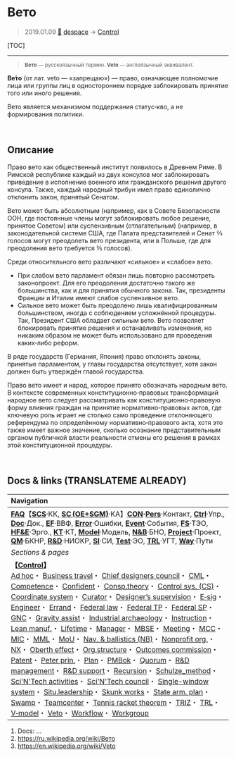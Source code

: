 # Вето
> 2019.01.09 [🚀](../index/index.md) [despace](index.md) → [Control](control.md)

[TOC]

---

> <small>**Вето** — русскоязычный термин. **Veto** — англоязычный эквивалент.</small>

**Ве́то** (от лат. veto — «запрещаю») — право, означающее полномочие лица или группы лиц в одностороннем порядке заблокировать принятие того или иного решения.

Вето является механизмом поддержания статус‑кво, а не формирования политики.



<p style="page-break-after:always"> </p>

## Описание
Право вето как общественный институт появилось в Древнем Риме. В Римской республике каждый из двух консулов мог заблокировать приведение в исполнение военного или гражданского решения другого консула. Также, каждый народный трибун имел право единолично отклонить закон, принятый Сенатом.

Вето может быть абсолютным (например, как в Совете Безопасности ООН, где постоянные члены могут заблокировать любое решение, принятое Советом) или суспензивным (отлагательным) (например, в законодательной системе США, где Палата представителей и Сенат ⅔ голосов могут преодолеть вето президента, или в Польше, где для преодоления вето требуется ⅗ голосов).

Среди относительного вето различают «сильное» и «слабое» вето.

   - При слабом вето парламент обязан лишь повторно рассмотреть законопроект. Для его преодоления достаточно такого же большинства, как и для принятия обычного закона. Так, президенты Франции и Италии имеют слабое суспензивное вето.
   - Сильное вето может быть преодолено лишь квалифицированным большинством, иногда с соблюдением усложнённой процедуры. Так, Президент США обладает сильным вето. Вето позволяет блокировать принятие решения и останавливать изменения, но никаким образом не может быть использовано для проведения каких‑либо реформ.

В ряде государств (Германия, Япония) право отклонять законы, принятые парламентом, у главы государства отсутствует, хотя закон должен быть утверждён главой государства.

Право вето имеет и народ, которое принято обозначать народным вето. В контексте современных конституционно‑правовых трансформаций народное вето следует рассматривать как конституционно‑правовую форму влияния граждан на принятие нормативно‑правовых актов, где ключевую роль играет не столько само проведение отклоняющего референдума по определённому нормативно‑правового акта, хотя это также имеет важное значение, сколько осознание представительным органом публичной власти реальности отмены его решения в рамках этой конституционной процедуры.



<p style="page-break-after:always"> </p>

## Docs & links (TRANSLATEME ALREADY)
|Navigation|
|:--|
|**[FAQ](faq.md)**【**[SCS](scs.md)**·КК, **[SC (OE+SGM)](sc.md)**·КА】**[CON](contact.md)·[Pers](person.md)**·Контакт, **[Ctrl](control.md)**·Упр., **[Doc](doc.md)**·Док., **[EF](ef.md)**·ВВФ, **[Error](error.md)**·Ошибки, **[Event](event.md)**·События, **[FS](fs.md)**·ТЭО, **[HF&E](hfe.md)**·Эрго., **[KT](kt.md)**·КТ, **[Model](model.md)**·Модель, **[N&B](nnb.md)**·БНО, **[Project](project.md)**·Проект, **[QM](qm.md)**·БКНР, **[R&D](rnd.md)**·НИОКР, **[SI](si.md)**·СИ, **[Test](test.md)**·ЭО, **[TRL](trl.md)**·УГТ, **[Way](way.md)**·Пути|
|*Sections & pages*|
|**【[Control](Control.md)】**<br> [Ad hoc](ad_hoc.md)・ [Business travel](business_travel.md)・ [Chief designers council](cocd.md)・ [CML](cml.md)・ [Competence](competence.md)・ [Confident](confident.md)・ [Consp.theory](consp_theory.md)・ [Control sys. (CS)](cs.md)・ [Coordinate system](coord_sys.md)・ [Curator](curator.md)・ [Designer’s supervision](des_spv.md)・ [E‑sig](esig.md)・ [Engineer](se.md)・ [Errand](errand.md)・ [Federal law](fed_law.md)・ [Federal TP](fed_tp.md)・ [Federal SP](fed_sp.md)・ [GNC](gnc.md)・ [Gravity assist](gravass.md)・ [Industrial archaeology](ind_arch.md)・ [Instruction](instruction.md)・ [Lean manuf.](lean_man.md)・ [Lifetime](lifetime.md)・ [Manager](manager.md)・ [MBSE](mbse.md)・ [Meeting](meeting.md)・ [MCC](scs.md)・ [MIC](mic.md)・ [MML](mml.md)・ [MoU](mou.md)・ [Nav. & ballistics (NB)](nnb.md)・ [Nonprofit org.](nonprof_org.md)・ [NX](nx.md)・ [Oberth effect](oberth_eff.md)・ [Org.structure](orgstruct.md)・ [Outcomes commission](outccom.md)・ [Patent](patent.md)・ [Peter prin.](peter_principle.md)・ [Plan](plan.md)・ [PMBok](pmbok.md)・ [Quorum](quorum.md)・ [R&D management](mgmt.md)・ [R&D support](rnd_support.md)・ [Recursion](recurs.md)・ [Schulze_method](schulze_method.md)・ [Sci'N'Tech activities](st_act.md)・ [Sci'N'Tech council](satc.md)・ [Single-window system](sw_sys.md)・ [Situ.leadership](situ_leadership.md)・ [Skunk works](se.md)・ [State arm. plan](plan_sa.md)・ [Swamp](swamp.md)・ [Teamcenter](teamcenter.md)・ [Tennis racket theorem](tr_theorem.md)・ [TRIZ](triz.md)・ [TRL](trl.md)・ [V‑model](v_model.md)・ [Veto](veto.md)・ [Workflow](workflow.md)・ [Workgroup](wg.md)|

   1. Docs: …
   1. <https://ru.wikipedia.org/wiki/Вето>
   1. <https://en.wikipedia.org/wiki/Veto>
